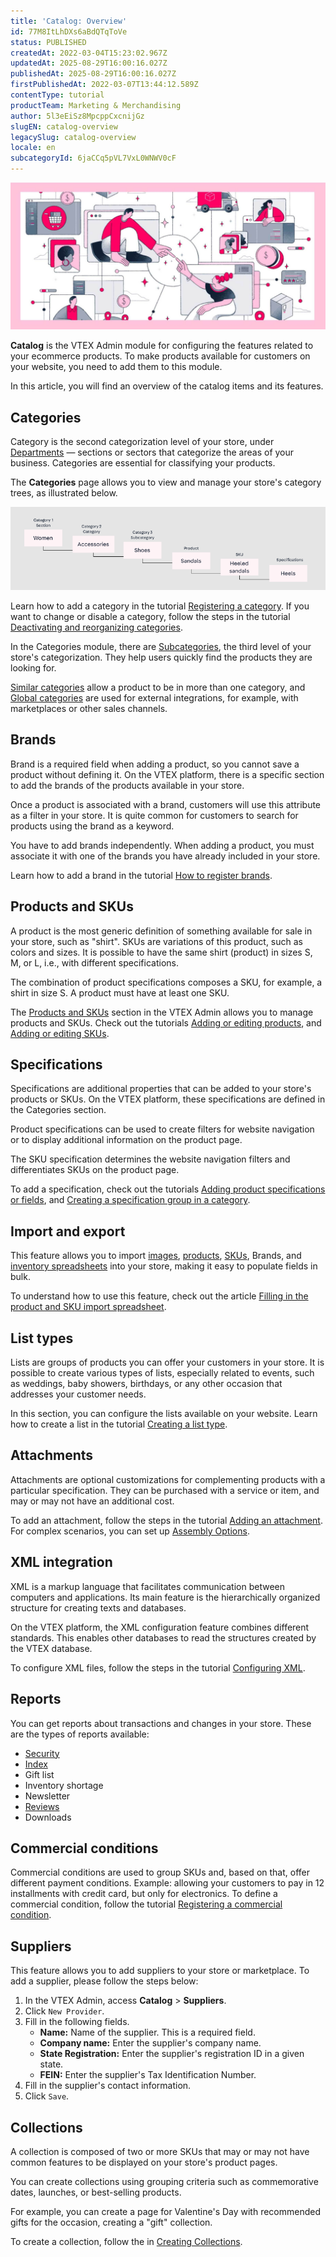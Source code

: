 ```yaml
---
title: 'Catalog: Overview'
id: 77M8ItLhDXs6aBdQTqToVe
status: PUBLISHED
createdAt: 2022-03-04T15:23:02.967Z
updatedAt: 2025-08-29T16:00:16.027Z
publishedAt: 2025-08-29T16:00:16.027Z
firstPublishedAt: 2022-03-07T13:44:12.589Z
contentType: tutorial
productTeam: Marketing & Merchandising
author: 5l3eEiSz8MpcppCxcnijGz
slugEN: catalog-overview
legacySlug: catalog-overview
locale: en
subcategoryId: 6jaCCq5pVL7VxL0WNWV0cF
---
```


![Catalog overview (header)](https://raw.githubusercontent.com/vtexdocs/help-center-content/refs/heads/main/docs/en/tutorials/catalog/catalog-overview/catalog-overview_1.jpg)

**Catalog** is the VTEX Admin module for configuring the features related to your ecommerce products. To make products available for customers on your website, you need to add them to this module. 

In this article, you will find an overview of the catalog items and its features.

## Categories

Category is the second categorization level of your store, under [Departments](https://help.vtex.com/en/tutorial/what-is-a-department--22rKjmYWVmmKAK8CWa8yKw) — sections or sectors that categorize the areas of your business. Categories are essential for classifying your products.

The **Categories** page allows you to view and manage your store's category trees, as illustrated below.

![Catalog structure](https://raw.githubusercontent.com/vtexdocs/help-center-content/refs/heads/main/docs/en/tutorials/catalog/catalog-overview/catalog-overview_2.png)

Learn how to add a category in the tutorial [Registering a category](https://help.vtex.com/en/tutorial/registering-a-category--tutorials_206). If you want to change or disable a category, follow the steps in the tutorial [Deactivating and reorganizing categories](https://help.vtex.com/en/tutorial/deactivating-and-reorganizing-categories--tutorials_264).

In the Categories module, there are [Subcategories](https://help.vtex.com/en/tutorial/what-is-a-subcategory--2cb0aRkG3i6AeiAMM24iwY), the third level of your store's categorization. They help users quickly find the products they are looking for.

[Similar categories](https://help.vtex.com/en/tutorial/setting-up-similar-categories--tutorials_204) allow a product to be in more than one category, and [Global categories](https://help.vtex.com/en/tutorial/setting-up-similar-categories--tutorials_204) are used for external integrations, for example, with marketplaces or other sales channels.  

## Brands

Brand is a required field when adding a product, so you cannot save a product without defining it. On the VTEX platform, there is a specific section to add the brands of the products available in your store.

Once a product is associated with a brand, customers will use this attribute as a filter in your store. It is quite common for customers to search for products using the brand as a keyword.

You have to add brands independently. When adding a product, you must associate it with one of the brands you have already included in your store.

Learn how to add a brand in the tutorial [How to register brands](https://help.vtex.com/en/tutorial/registering-brands--tutorials_1414).

## Products and SKUs

A product is the most generic definition of something available for sale in your store, such as "shirt". SKUs are variations of this product, such as colors and sizes. It is possible to have the same shirt (product) in sizes S, M, or L, i.e., with different specifications. 

The combination of product specifications composes a SKU, for example, a shirt in size S. A product must have at least one SKU. 

The [Products and SKUs](https://help.vtex.com/en/tutorial/products-and-skus--2ig7TmROlirWirZjFWZ3By) section in the VTEX Admin allows you to manage products and SKUs. Check out the tutorials [Adding or editing products](https://help.vtex.com/en/tutorial/adding-or-editing-products--29IkdEu6GofCFlltsZh2H8), and [Adding or editing SKUs](https://help.vtex.com/en/tutorial/adding-or-editing-skus--4ryZ6J45kwn3jDiQBxGiiN).

## Specifications

Specifications are additional properties that can be added to your store's products or SKUs. On the VTEX platform, these specifications are defined in the Categories section.

Product specifications can be used to create filters for website navigation or to display additional information on the product page.

The SKU specification determines the website navigation filters and differentiates SKUs on the product page.

To add a specification, check out the tutorials [Adding product specifications or fields](https://help.vtex.com/en/tutorial/adding-specifications-or-product-fields--tutorials_106), and [Creating a specification group in a category](https://help.vtex.com/en/tutorial/creating-a-specification-group-in-a-category--tutorials_246).

## Import and export

This feature allows you to import [images](https://help.vtex.com/en/tutorial/importing-images-via-a-worksheet--tutorials_262), [products](https://help.vtex.com/en/tutorial/how-to-export-a-product-spreadsheet--2sIroGeqZqaN3NAvaSGwWV), [SKUs](https://help.vtex.com/en/tutorial/importing-and-exporting-product-and-sku-specifications--tutorials_274), Brands, and [inventory spreadsheets](https://help.vtex.com/en/tutorial/importing-and-exporting-an-inventory-spreadsheet--tutorials_2034) into your store, making it easy to populate fields in bulk.

To understand how to use this feature, check out the article  [Filling in the product and SKU import spreadsheet](https://help.vtex.com/en/tutorial/filling-in-fields-in-the-import-spreadsheet--4nYhx63Q5yokQWaMguaIgI).

## List types

Lists are groups of products you can offer your customers in your store. It is possible to create various types of lists, especially related to events, such as weddings, baby showers, birthdays, or any other occasion that addresses your customer needs. 

In this section, you can configure the lists available on your website. Learn how to create a list in the tutorial [Creating a list type](https://help.vtex.com/en/tutorial/creating-a-type-of-list--tutorials_254).

## Attachments

Attachments are optional customizations for complementing products with a particular specification. They can be purchased with a service or item, and may or may not have an additional cost.

To add an attachment, follow the steps in the tutorial [Adding an attachment](https://help.vtex.com/en/tutorial/adding-an-attachment--7zHMUpuoQE4cAskqEUWScU). For complex scenarios, you can set up [Assembly Options](https://help.vtex.com/en/tutorial/assembly-options--5x5FhNr4f5RUGDEGWzV1nH).

## XML integration

XML is a markup language that facilitates communication between computers and applications. Its main feature is the hierarchically organized structure for creating texts and databases.

On the VTEX platform, the XML configuration feature combines different standards. This enables other databases to read the structures created by the VTEX database.

To configure XML files, follow the steps in the tutorial [Configuring XML](https://help.vtex.com/en/tutorial/configuring-xml--tutorials_242).

## Reports

You can get reports about transactions and changes in your store. These are the types of reports available:

 - [Security](https://help.vtex.com/en/tutorial/understanding-the-security-report--tutorials_282)
 - [Index](https://help.vtex.com/en/tutorial/how-to-use-the-index-report--4ikVpMhwByyS8sysaeOIm4)
 - Gift list
 - Inventory shortage
 - Newsletter
 - [Reviews](https://help.vtex.com/en/tutorial/accessing-product-reviews--139sIVny6fyXK0Nk60L1NF)
 - Downloads

## Commercial conditions

Commercial conditions are used to group SKUs and, based on that, offer different payment conditions. Example: allowing your customers to pay in 12 installments with credit card, but only for electronics.
To define a commercial condition, follow the tutorial [Registering a commercial condition](https://help.vtex.com/en/tutorial/registering-a-commercial-condition--tutorials_445).

## Suppliers

This feature allows you to add suppliers to your store or marketplace. To add a supplier, please follow the steps below:

1. In the VTEX Admin, access **Catalog** > **Suppliers**.
2. Click `New Provider`.
3. Fill in the following fields.
    - **Name:** Name of the supplier. This is a required field.
    - **Company name:** Enter the supplier's company name.
    - **State Registration:** Enter the supplier's registration ID in a given state.
    - **FEIN:** Enter the supplier's Tax Identification Number.
4. Fill in the supplier's contact information.
5. Click `Save`.

## Collections

A collection is composed of two or more SKUs that may or may not have common features to be displayed on your store's product pages.

You can create collections using grouping criteria such as commemorative dates, launches, or best-selling products.

For example, you can create a page for Valentine's Day with recommended gifts for the occasion, creating a "gift" collection.

To create a collection, follow the in [Creating Collections](https://help.vtex.com/en/tutorial/creating-collections-beta--yJBHqNMViOAnnnq4fyOye).

